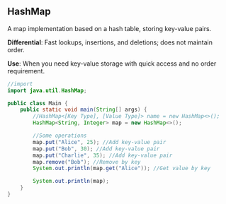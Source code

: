 ## HashMap

A map implementation based on a hash table, storing key-value pairs.

**Differential**: Fast lookups, insertions, and deletions; does not maintain order.

**Use**: When you need key-value storage with quick access and no order requirement.

```java
//import
import java.util.HashMap;

public class Main {
    public static void main(String[] args) {
        //HashMap<[Key Type], [Value Type]> name = new HashMap<>();
        HashMap<String, Integer> map = new HashMap<>();

        //Some operations
        map.put("Alice", 25); //Add key-value pair
        map.put("Bob", 30); //Add key-value pair
        map.put("Charlie", 35); //Add key-value pair
        map.remove("Bob"); //Remove by key
        System.out.println(map.get("Alice")); //Get value by key

        System.out.println(map);
    }
}
```
